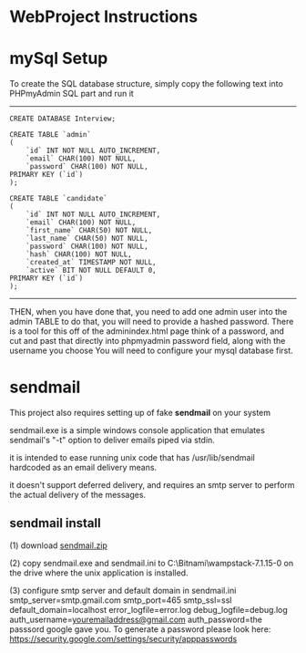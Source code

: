 # WebProject Instructions

# mySql Setup
To create the SQL database structure, simply copy the following text into PHPmyAdmin SQL part and run it

---
```
CREATE DATABASE Interview;

CREATE TABLE `admin`
(
    `id` INT NOT NULL AUTO_INCREMENT,
    `email` CHAR(100) NOT NULL,
    `password` CHAR(100) NOT NULL,
PRIMARY KEY (`id`) 
);

CREATE TABLE `candidate` 
(
    `id` INT NOT NULL AUTO_INCREMENT,
    `email` CHAR(100) NOT NULL,
    `first_name` CHAR(50) NOT NULL,
    `last_name` CHAR(50) NOT NULL,
    `password` CHAR(100) NOT NULL,
    `hash` CHAR(100) NOT NULL,
    `created_at` TIMESTAMP NOT NULL,
    `active` BIT NOT NULL DEFAULT 0,
PRIMARY KEY (`id`) 
);
```
---

THEN, when you have done that, you need to add one admin user into the admin TABLE
to do that, you will need to provide a hashed password. There is a tool for this off of the adminindex.html page
think of a password, and cut and past that directly into phpmyadmin password field, along with the username you choose
You will need to configure your mysql database first.

# sendmail
This project also requires setting up of fake **sendmail** on your system

sendmail.exe is a simple windows console application that emulates sendmail's
"-t" option to deliver emails piped via stdin.

it is intended to ease running unix code that has /usr/lib/sendmail hardcoded
as an email delivery means.

it doesn't support deferred delivery, and requires an smtp server to perform
the actual delivery of the messages.

## sendmail install
(1) download [sendmail.zip](http://www.glob.com.au/sendmail/sendmail.zip)

(2) copy sendmail.exe and sendmail.ini to C:\Bitnami\wampstack-7.1.15-0 on the drive where the
    unix application is installed.

(3) configure smtp server and default domain in sendmail.ini
smtp_server=smtp.gmail.com
smtp_port=465
smtp_ssl=ssl
default_domain=localhost
error_logfile=error.log
debug_logfile=debug.log
auth_username=youremailaddress@gmail.com
auth_password=the passsord google gave you. To generate a password please look here:
https://security.google.com/settings/security/apppasswords